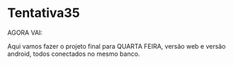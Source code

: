 # Tentativa35
 
AGORA VAI: 

Aqui vamos fazer o projeto final para QUARTA FEIRA, versão web e versão android, todos conectados no mesmo banco. 
